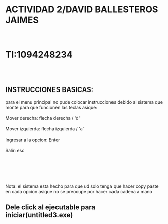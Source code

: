 <h1>ACTIVIDAD 2/DAVID BALLESTEROS JAIMES</h1><br>
<h1>TI:1094248234</h1><br><br>

<h2>INSTRUCCIONES BASICAS:</h2>

<p>para el menu principal no pude colocar instrucciones debido al sistema que monte para que funcionen las teclas asique: <br><br>Mover derecha: flecha derecha / 'd'<br><br>Mover izquierda: flecha izquierda / 'a'<br><br>Ingresar a la opcion: Enter<br><br>Salir: esc</p><br><br><br><br>

<p>Nota: el sistema esta hecho para que ud solo tenga que hacer copy paste en cada opcion asique no se preocupe por hacer cada cadena a mano</p>

<h2>Dele click al ejecutable para iniciar(untitled3.exe)</h2>
